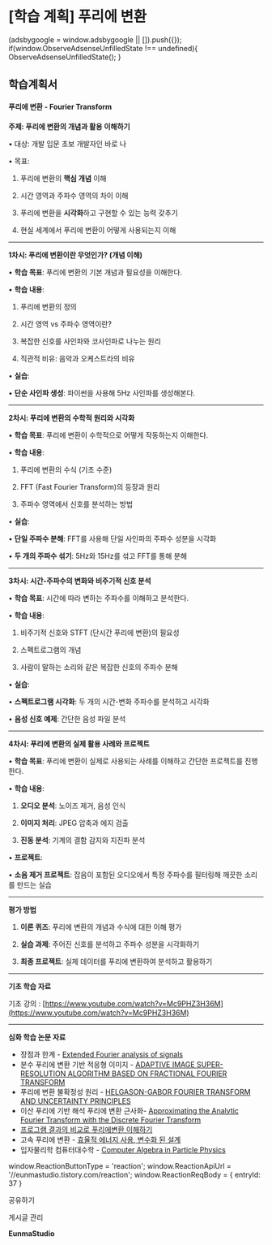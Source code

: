 
# [학습 계획] 푸리에 변환

(adsbygoogle = window.adsbygoogle || \[\]).push({}); if(window.ObserveAdsenseUnfilledState !== undefined){ ObserveAdsenseUnfilledState(); }

**학습계획서**
---------

#### **푸리에 변환 -** Fourier Transform

**주제: 푸리에 변환의 개념과 활용 이해하기**

• 대상: 개발 입문 초보 개발자인 바로 나

• 목표:

1. 푸리에 변환의 **핵심 개념** 이해

2. 시간 영역과 주파수 영역의 차이 이해

3. 푸리에 변환을 **시각화**하고 구현할 수 있는 능력 갖추기

4. 현실 세계에서 푸리에 변환이 어떻게 사용되는지 이해

* * *

**1차시: 푸리에 변환이란 무엇인가? (개념 이해)**

• **학습 목표**: 푸리에 변환의 기본 개념과 필요성을 이해한다.

• **학습 내용**:

1. 푸리에 변환의 정의

2. 시간 영역 vs 주파수 영역이란?

3. 복잡한 신호를 사인파와 코사인파로 나누는 원리

4. 직관적 비유: 음악과 오케스트라의 비유

• **실습**:

• **단순 사인파 생성**: 파이썬을 사용해 5Hz 사인파를 생성해본다.

* * *

**2차시: 푸리에 변환의 수학적 원리와 시각화**

• **학습 목표**: 푸리에 변환이 수학적으로 어떻게 작동하는지 이해한다.

• **학습 내용**:

1. 푸리에 변환의 수식 (기초 수준)

2. FFT (Fast Fourier Transform)의 등장과 원리

3. 주파수 영역에서 신호를 분석하는 방법

• **실습**:

• **단일 주파수 분해**: FFT를 사용해 단일 사인파의 주파수 성분을 시각화

• **두 개의 주파수 섞기**: 5Hz와 15Hz를 섞고 FFT를 통해 분해

* * *

**3차시: 시간-주파수의 변화와 비주기적 신호 분석**

• **학습 목표**: 시간에 따라 변하는 주파수를 이해하고 분석한다.

• **학습 내용**:

1. 비주기적 신호와 STFT (단시간 푸리에 변환)의 필요성

2. 스펙트로그램의 개념

3. 사람이 말하는 소리와 같은 복잡한 신호의 주파수 분해

• **실습**:

• **스펙트로그램 시각화**: 두 개의 시간-변화 주파수를 분석하고 시각화

• **음성 신호 예제**: 간단한 음성 파일 분석

* * *

**4차시: 푸리에 변환의 실제 활용 사례와 프로젝트**

• **학습 목표**: 푸리에 변환이 실제로 사용되는 사례를 이해하고 간단한 프로젝트를 진행한다.

• **학습 내용**:

1. **오디오 분석**: 노이즈 제거, 음성 인식

2. **이미지 처리**: JPEG 압축과 에지 검출

3. **진동 분석**: 기계의 결함 감지와 지진파 분석

• **프로젝트**:

• **소음 제거 프로젝트**: 잡음이 포함된 오디오에서 특정 주파수를 필터링해 깨끗한 소리를 만드는 실습

* * *

**평가 방법**

1. **이론 퀴즈**: 푸리에 변환의 개념과 수식에 대한 이해 평가

2. **실습 과제**: 주어진 신호를 분석하고 주파수 성분을 시각화하기

3. **최종 프로젝트**: 실제 데이터를 푸리에 변환하여 분석하고 활용하기

* * *

**기초 학습 자료**

기초 강의 : [https://www.youtube.com/watch?v=Mc9PHZ3H36M](https://www.youtube.com/watch?v=Mc9PHZ3H36M)

* * *

**심화 학습 논문 자료**

*   장점과 한계 - [Extended Fourier analysis of signals](https://arxiv.org/pdf/1303.2033)
*   분수 푸리에 변환 기반 적응형 이미지 - [ADAPTIVE IMAGE SUPER-RESOLUTION ALGORITHM BASED ON FRACTIONAL FOURIER TRANSFORM](https://pdfs.semanticscholar.org/eb6e/60dabb2174b730038759bfdc175653340963.pdf?_gl=1*wm67wo*_gcl_au*MTE1NDA1NzE5My4xNzMyNTExOTk4*_ga*MTgwMjE1NjQxOC4xNzMyNTExOTk4*_ga_H7P4ZT52H5*MTczNDU3NjQxMS45LjEuMTczNDU3Njc4NS42MC4wLjA.)
*   푸리에 변환 불확정성 원리 - [HELGASON-GABOR FOURIER TRANSFORM AND UNCERTAINTY PRINCIPLES](https://arxiv.org/pdf/1901.01105)
*   이산 푸리에 기반 해석 푸리에 변환 근사화- [Approximating the Analytic Fourier Transform with the Discrete Fourier Transform](https://arxiv.org/pdf/1508.01282)
*   [프로그램 결과의 비교로 푸리에변환 이해하기](https://scienceon.kisti.re.kr/commons/util/originalView.do?cn=JAKO201023061362656&oCn=JAKO201023061362656&dbt=JAKO&journal=NJOU00429991) 
*   고속 푸리에 변환 - [효율적 에너지 사용, 변수화 된 설계](https://scienceon.kisti.re.kr/commons/util/originalView.do?cn=JAKO200624718273087&oCn=JAKO200624718273087&dbt=JAKO&journal=NJOU00293453)
*   입자물리학 컴퓨터대수학 - [Computer Algebra in Particle Physics](https://arxiv.org/pdf/hep-ph/0209234)

window.ReactionButtonType = 'reaction'; window.ReactionApiUrl = '//eunmastudio.tistory.com/reaction'; window.ReactionReqBody = { entryId: 37 }

공유하기

게시글 관리

**EunmaStudio**
            